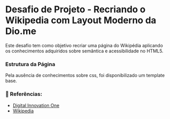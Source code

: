 # Desafio de Projeto - Recriando o Wikipedia com Layout Moderno da Dio.me
Este desafio tem como objetivo recriar uma página do Wikipédia aplicando os conhecimentos adquiridos sobre semântica e acessibilidade no HTML5.

### Estrutura da Página
Pela ausência de conhecimentos sobre css, foi disponibilizado um template base.

### 🔎 Referências:
- [Digital Innovation One](https://www.dio.me/)
- [Wikipedia](https://pt.wikipedia.org/)